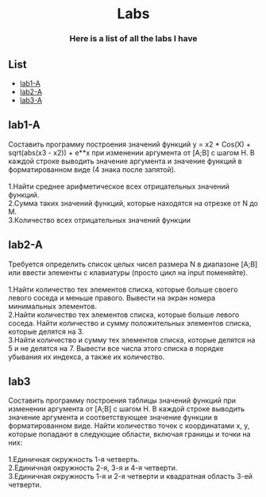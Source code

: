 <h1 align="center">Labs</h1>
<h3 align="center">Here is a list of all the labs I have</h3>

## List

  - [lab1-A](#lab1A)
  - [lab2-A](#lab2A)
  - [lab3-A](#lab3)

<a name="lab1A"></a>
## lab1-A
Составить программу построения значений функций y = x2 * Cos(X) + sqrt(abs(x3 - x2)) + e**x при изменении аргумента от [A;B] с шагом H. В каждой строке выводить значение аргумента и значение функций в форматированном виде (4 знака после запятой).<br>
<br>
1.Найти среднее арифметическое всех отрицательных значений функций.<br>
2.Сумма таких значений функций, которые находятся на отрезке от N до M.<br>
3.Количество всех отрицательных значений функции<br>

<a name="lab2A"></a>
## lab2-A
Требуется определить список целых чисел размера N в диапазоне [A;B] или ввести элементы с клавиатуры (просто цикл на input поменяйте).<br>
<br>
1.Найти количество тех элементов списка, которые больше своего левого соседа и меньше правого. Вывести на экран номера минимальных элементов.<br>
2.Найти количество тех элементов списка, которые больше левого соседа. Найти количество и сумму положительных элементов списка, которые делятся на 3.<br>
3.Найти количество и сумму тех элементов списка, которые делятся на 5 и не делятся на 7. Вывести все числа этого списка в порядке убывания их индекса, а также их количество.<br>

<a name="lab3"></a>
## lab3
Составить программу построения таблицы значений функций при изменении аргумента от [A;B] с шагом H. В каждой строке выводить значение аргумента и соответствующее значение функции в форматированном виде. Найти количество точек с координатами x, y, которые попадают в следующие области, включая границы и точки на них:<br>
<br>
1.Единичная окружность 1-я четверть.<br>
2.Единичная окружность 2-я, 3-я и 4-я четверти.<br>
3.Единичная окружность 1-я и 2-я четверти и квадратная область 3-ей четверти.<br>




